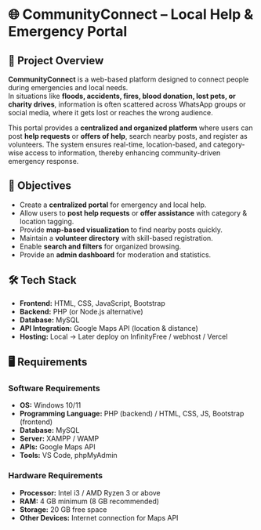 # 🌐 CommunityConnect – Local Help & Emergency Portal

## 📌 Project Overview
**CommunityConnect** is a web-based platform designed to connect people during emergencies and local needs.  
In situations like **floods, accidents, fires, blood donation, lost pets, or charity drives**, information is often scattered across WhatsApp groups or social media, where it gets lost or reaches the wrong audience.  

This portal provides a **centralized and organized platform** where users can post **help requests** or **offers of help**, search nearby posts, and register as volunteers. The system ensures real-time, location-based, and category-wise access to information, thereby enhancing community-driven emergency response.  

## 🎯 Objectives
- Create a **centralized portal** for emergency and local help.  
- Allow users to **post help requests** or **offer assistance** with category & location tagging.  
- Provide **map-based visualization** to find nearby posts quickly.  
- Maintain a **volunteer directory** with skill-based registration.  
- Enable **search and filters** for organized browsing.  
- Provide an **admin dashboard** for moderation and statistics.  

## 🛠️ Tech Stack
- **Frontend:** HTML, CSS, JavaScript, Bootstrap  
- **Backend:** PHP (or Node.js alternative)  
- **Database:** MySQL  
- **API Integration:** Google Maps API (location & distance)  
- **Hosting:** Local  → Later deploy on InfinityFree / webhost / Vercel  

## 🖥️ Requirements

### Software Requirements
- **OS:** Windows 10/11  
- **Programming Language:** PHP (backend) / HTML, CSS, JS, Bootstrap (frontend)  
- **Database:** MySQL  
- **Server:** XAMPP / WAMP  
- **APIs:** Google Maps API  
- **Tools:** VS Code, phpMyAdmin  

### Hardware Requirements
- **Processor:** Intel i3 / AMD Ryzen 3 or above  
- **RAM:** 4 GB minimum (8 GB recommended)  
- **Storage:** 20 GB free space  
- **Other Devices:** Internet connection for Maps API  

